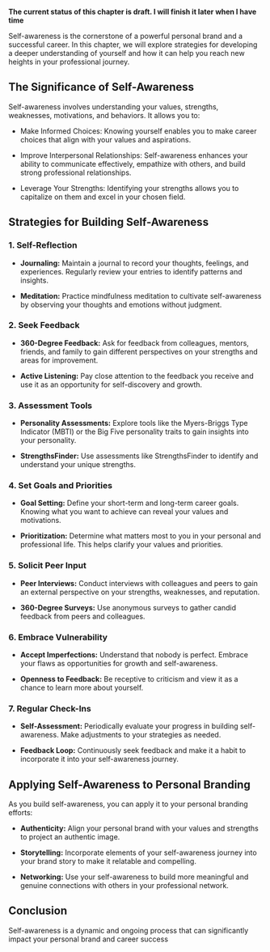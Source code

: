 **The current status of this chapter is draft. I will finish it later when I have time**

Self-awareness is the cornerstone of a powerful personal brand and a successful career. In this chapter, we will explore strategies for developing a deeper understanding of yourself and how it can help you reach new heights in your professional journey.

The Significance of Self-Awareness
----------------------------------

Self-awareness involves understanding your values, strengths, weaknesses, motivations, and behaviors. It allows you to:

* Make Informed Choices: Knowing yourself enables you to make career choices that align with your values and aspirations.

* Improve Interpersonal Relationships: Self-awareness enhances your ability to communicate effectively, empathize with others, and build strong professional relationships.

* Leverage Your Strengths: Identifying your strengths allows you to capitalize on them and excel in your chosen field.

Strategies for Building Self-Awareness
--------------------------------------

### 1. **Self-Reflection**

* **Journaling:** Maintain a journal to record your thoughts, feelings, and experiences. Regularly review your entries to identify patterns and insights.

* **Meditation:** Practice mindfulness meditation to cultivate self-awareness by observing your thoughts and emotions without judgment.

### 2. **Seek Feedback**

* **360-Degree Feedback:** Ask for feedback from colleagues, mentors, friends, and family to gain different perspectives on your strengths and areas for improvement.

* **Active Listening:** Pay close attention to the feedback you receive and use it as an opportunity for self-discovery and growth.

### 3. **Assessment Tools**

* **Personality Assessments:** Explore tools like the Myers-Briggs Type Indicator (MBTI) or the Big Five personality traits to gain insights into your personality.

* **StrengthsFinder:** Use assessments like StrengthsFinder to identify and understand your unique strengths.

### 4. **Set Goals and Priorities**

* **Goal Setting:** Define your short-term and long-term career goals. Knowing what you want to achieve can reveal your values and motivations.

* **Prioritization:** Determine what matters most to you in your personal and professional life. This helps clarify your values and priorities.

### 5. **Solicit Peer Input**

* **Peer Interviews:** Conduct interviews with colleagues and peers to gain an external perspective on your strengths, weaknesses, and reputation.

* **360-Degree Surveys:** Use anonymous surveys to gather candid feedback from peers and colleagues.

### 6. **Embrace Vulnerability**

* **Accept Imperfections:** Understand that nobody is perfect. Embrace your flaws as opportunities for growth and self-awareness.

* **Openness to Feedback:** Be receptive to criticism and view it as a chance to learn more about yourself.

### 7. **Regular Check-Ins**

* **Self-Assessment:** Periodically evaluate your progress in building self-awareness. Make adjustments to your strategies as needed.

* **Feedback Loop:** Continuously seek feedback and make it a habit to incorporate it into your self-awareness journey.

Applying Self-Awareness to Personal Branding
--------------------------------------------

As you build self-awareness, you can apply it to your personal branding efforts:

* **Authenticity:** Align your personal brand with your values and strengths to project an authentic image.

* **Storytelling:** Incorporate elements of your self-awareness journey into your brand story to make it relatable and compelling.

* **Networking:** Use your self-awareness to build more meaningful and genuine connections with others in your professional network.

Conclusion
----------

Self-awareness is a dynamic and ongoing process that can significantly impact your personal brand and career success
